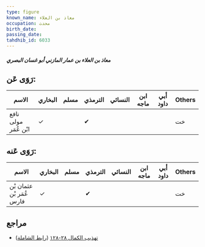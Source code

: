 ```yaml
---
type: figure
known_name: معاذ بن العلاء
occupation: محدث
birth_date:
passing_date:
tahdhib_id: 6033
---
```

##### معاذ بن العلاء بن عمار المازني أبو غسان البصري

## رَوَى عَن:
| الاسم                | البخاري | مسلم | الترمذي | النسائي | ابن ماجه | أبي داود | Others |
| -------------------- | ------- | ---- | ------- | ------- | -------- | -------- | ------ |
| نافع مولى ابْن عُمَر | ✓       |      | ✔       |         |          |          | خت     |
## رَوَى عَنه:
| الاسم                    | البخاري | مسلم | الترمذي | النسائي | ابن ماجه | أبي داود | Others |
| ------------------------ | ------- | ---- | ------- | ------- | -------- | -------- | ------ |
| عثمان بْن عُمَر بْن فارس | ✓       |      | ✔       |         |          |          | خت     |
## مراجع
- [تهذيب الكمال ٢٨-١٢٨](obsidian://open?vault=Tahdhib-al-Kamal&file=Figures/٦٠٣٣-معاذ%20بن%20العلاء%20بن%20عمار%20المازني%20أبو%20غسان%20البصري) ([رابط الشاملة](https://shamela.ws/book/3722/15103))